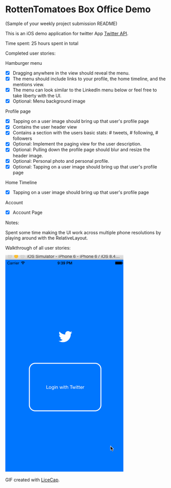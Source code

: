 # RottenTomatoes Box Office Demo

(Sample of your weekly project submission README)

This is an iOS demo application for twitter App [Twitter API](https://dev.twitter.com/rest/public).

Time spent: 25 hours spent in total

Completed user stories:

Hamburger menu
 * [x] Dragging anywhere in the view should reveal the menu.
 * [x] The menu should include links to your profile, the home timeline, and the mentions view.
 * [x] The menu can look similar to the LinkedIn menu below or feel free to take liberty with the UI.
 * [x] Optional: Menu background image

Profile page
 * [x] Tapping on a user image should bring up that user's profile page
 * [x] Contains the user header view
 * [x] Contains a section with the users basic stats: # tweets, # following, # followers
 * [x] Optional: Implement the paging view for the user description.
 * [x] Optional: Pulling down the profile page should blur and resize the header image.
 * [x] Optional: Personal photo and personal profile.
 * [x] Optional: Tapping on a user image should bring up that user's profile page

Home Timeline
 * [x] Tapping on a user image should bring up that user's profile page

Account
 * [x] Account Page


Notes:

Spent some time making the UI work across multiple phone resolutions by playing around with the RelativeLayout.

Walkthrough of all user stories:

![Video Walkthrough](demo.gif)

GIF created with [LiceCap](http://www.cockos.com/licecap/).